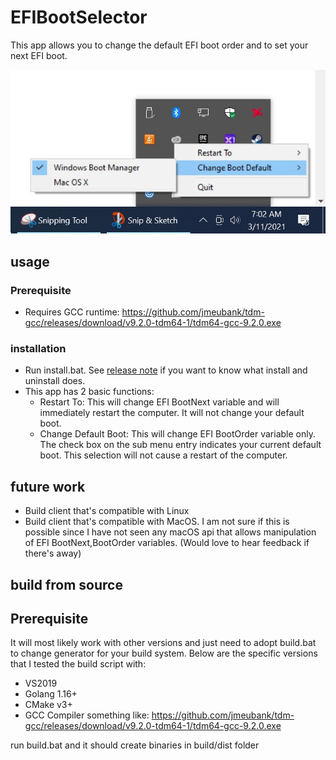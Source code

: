 # EFIBootSelector

This app allows you to change the default EFI boot order and to set your next EFI boot.

![](https://github.com/TaiPhamD/EFIBootSelector/blob/main/EFIBOOTSELECTOR.jpg)

## usage
### Prerequisite
 - Requires GCC runtime: https://github.com/jmeubank/tdm-gcc/releases/download/v9.2.0-tdm64-1/tdm64-gcc-9.2.0.exe
### installation 
- Run install.bat. See [release note](https://github.com/TaiPhamD/EFIBootSelector/releases/tag/v0.2.1) if you want to know what install and uninstall does.
- This app has 2 basic functions:
   - Restart To: This will change EFI BootNext variable and will immediately restart the computer. It will not change your default boot.
   - Change Default Boot: This will change EFI BootOrder variable only. The check box on the sub menu entry indicates your current default boot. This selection will not cause a restart of the computer.

## future work

- Build client that's compatible with Linux 
- Build client that's compatible with MacOS. I am not sure if this is possible since I have not seen any macOS api that allows manipulation of EFI BootNext,BootOrder variables.
 (Would love to hear feedback if there's away)

## build from source

## Prerequisite
It will most likely work with other versions and just need to adopt build.bat to change generator for your build system. Below are the specific versions that I tested the build script with:
- VS2019
- Golang 1.16+
- CMake v3+
- GCC Compiler something like:  https://github.com/jmeubank/tdm-gcc/releases/download/v9.2.0-tdm64-1/tdm64-gcc-9.2.0.exe

run build.bat and it should create binaries in build/dist folder
